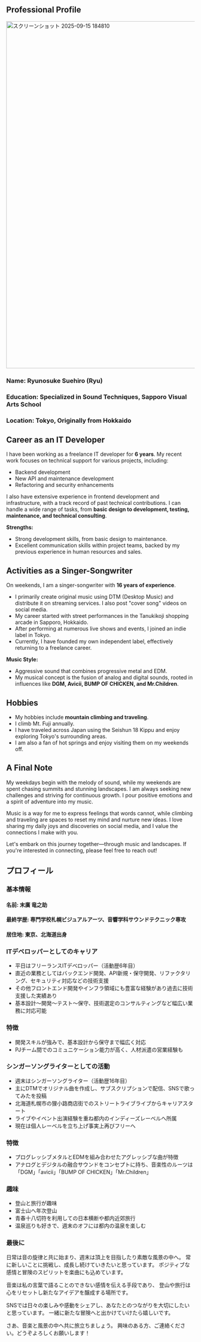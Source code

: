 ## Professional Profile
<img width="2559" height="925" alt="スクリーンショット 2025-09-15 184810" src="https://github.com/user-attachments/assets/c59d6e89-9247-44e0-904b-7f67ddc52c7b" />

### Name: Ryunosuke Suehiro (Ryu)
### Education: Specialized in Sound Techniques, Sapporo Visual Arts School
### Location: Tokyo, Originally from Hokkaido


## **Career as an IT Developer**

I have been working as a freelance IT developer for **6 years**. My recent work focuses on technical support for various projects, including:

* Backend development
* New API and maintenance development
* Refactoring and security enhancements

I also have extensive experience in frontend development and infrastructure, with a track record of past technical contributions. I can handle a wide range of tasks, from **basic design to development, testing, maintenance, and technical consulting**.

**Strengths:**
* Strong development skills, from basic design to maintenance.
* Excellent communication skills within project teams, backed by my previous experience in human resources and sales.


## **Activities as a Singer-Songwriter**

On weekends, I am a singer-songwriter with **16 years of experience**.

* I primarily create original music using DTM (Desktop Music) and distribute it on streaming services. I also post "cover song" videos on social media.
* My career started with street performances in the Tanukikoji shopping arcade in Sapporo, Hokkaido.
* After performing at numerous live shows and events, I joined an indie label in Tokyo.
* Currently, I have founded my own independent label, effectively returning to a freelance career.

**Music Style:**
* Aggressive sound that combines progressive metal and EDM.
* My musical concept is the fusion of analog and digital sounds, rooted in influences like **DGM, Avicii, BUMP OF CHICKEN, and Mr.Children**.


## **Hobbies**

* My hobbies include **mountain climbing and traveling**.
* I climb Mt. Fuji annually.
* I have traveled across Japan using the Seishun 18 Kippu and enjoy exploring Tokyo's surrounding areas.
* I am also a fan of hot springs and enjoy visiting them on my weekends off.


## **A Final Note**

My weekdays begin with the melody of sound, while my weekends are spent chasing summits and stunning landscapes. I am always seeking new challenges and striving for continuous growth. I pour positive emotions and a spirit of adventure into my music.

Music is a way for me to express feelings that words cannot, while climbing and traveling are spaces to reset my mind and nurture new ideas. I love sharing my daily joys and discoveries on social media, and I value the connections I make with you.

Let's embark on this journey together—through music and landscapes. If you're interested in connecting, please feel free to reach out!



## プロフィール

### 基本情報
#### 名前: 末廣 竜之助
#### 最終学歴: 専門学校札幌ビジュアルアーツ、音響学科サウンドテクニック専攻
#### 居住地: 東京、北海道出身

### ITデベロッパーとしてのキャリア
- 平日はフリーランスITデベロッパー（活動歴6年目）
- 直近の業務としてはバックエンド開発、API新規・保守開発、リファクタリング、セキュリティ対応などの技術支援
- その他フロントエンド開発やインフラ領域にも豊富な経験があり過去に技術支援した実績あり
-  基本設計～開発～テスト～保守、技術選定のコンサルティングなど幅広い業務に対応可能
### 特徴
- 開発スキルが強みで、基本設計から保守まで幅広く対応
- PJチーム間でのコミュニケーション能力が高く、人材派遣の営業経験も

### シンガーソングライターとしての活動
- 週末はシンガーソングライター（活動歴16年目）
- 主にDTMでオリジナル曲を作成し、サブスクリプションで配信、SNSで歌ってみたを投稿
- 北海道札幌市の狸小路商店街でのストリートライブライブからキャリアスタート
-  ライブやイベント出演経験を重ね都内のインディーズレーベルへ所属
-  現在は個人レーベルを立ち上げ事実上再びフリーへ
### 特徴
- プログレッシブメタルとEDMを組み合わせたアグレッシブな曲が特徴
- アナログとデジタルの融合サウンドをコンセプトに持ち、音楽性のルーツは「DGM」「avicii」「BUMP OF CHICKEN」「Mr.Children」

### 趣味
- 登山と旅行が趣味
- 富士山へ年次登山
- 青春十八切符を利用しての日本横断や都内近郊旅行
- 温泉巡りも好きで、週末のオフには都内の温泉を楽しむ

### 最後に
日常は音の旋律と共に始まり、週末は頂上を目指したり素敵な風景の中へ。
常に新しいことに挑戦し、成長し続けていきたいと思っています。
ポジティブな感情と冒険のスピリットを楽曲にも込めています。

音楽は私の言葉で語ることのできない感情を伝える手段であり、
登山や旅行は心をリセットし新たなアイデアを醸成する場所です。

SNSでは日々の楽しみや感動をシェアし、あなたとのつながりを大切にしたいと思っています。
一緒に新たな冒険へと出かけていけたら嬉しいです。

さあ、音楽と風景の中へ共に旅立ちましょう。
興味のある方、ご連絡ください。どうぞよろしくお願いします！
